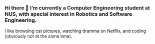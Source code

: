 ### Hi there 👋 I’m currently a Computer Engineering student at NUS, with special interest in Robotics and Software Engineering. 

I like browsing cat pictures, watching dramma on Netflix, and coding (obviously not at the same time).

<!--
**jushg/jushg** is a ✨ _special_ ✨ repository because its `README.md` (this file) appears on your GitHub profile.

Here are some ideas to get you started:

- 🔭 I’m currently working on ...
- 🌱 I’m currently learning ...
- 👯 I’m looking to collaborate on ...
- 🤔 I’m looking for help with ...
- 💬 Ask me about ...
- 📫 How to reach me: ...
- 😄 Pronouns: ...
- ⚡ Fun fact: ...
-->
